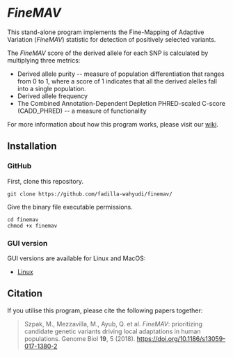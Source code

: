 # *FineMAV*
This stand-alone program implements the Fine-Mapping of Adaptive Variation (*FineMAV*) statistic for detection of positively selected variants.

The *FineMAV* score of the derived allele for each SNP is calculated by multiplying three metrics:

- Derived allele purity -- measure of population differentiation that ranges from 0 to 1, where a score of 1 indicates that all the derived alelles fall into a single population. 
- Derived allele frequency 
- The Combined Annotation-Dependent Depletion PHRED-scaled C-score (CADD_PHRED) -- a measure of functionality

For more information about how this program works, please visit our [wiki](https://github.com/fadilla-wahyudi/finemav/wiki).

## Installation

### GitHub
First, clone this repository.
```
git clone https://github.com/fadilla-wahyudi/finemav/
```
Give the binary file executable permissions.
```
cd finemav
chmod +x finemav
```

### GUI version
GUI versions are available for Linux and MacOS:

- [Linux](https://drive.google.com/file/d/1xBhQGpUhVd02kyIuevVIuqac4zJ_13Tm/view?usp=sharing)


## Citation
If you utilise this program, please cite the following papers together:
>Szpak, M., Mezzavilla, M., Ayub, Q. et al. *FineMAV*: prioritizing candidate genetic variants driving local adaptations in human populations. Genome Biol **19**, 5 (2018). https://doi.org/10.1186/s13059-017-1380-2



